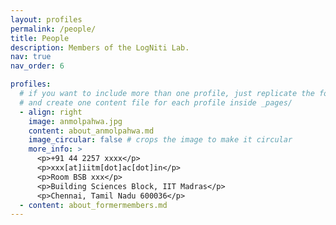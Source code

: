 ```yaml
---
layout: profiles
permalink: /people/
title: People
description: Members of the LogNiti Lab.
nav: true
nav_order: 6

profiles:
  # if you want to include more than one profile, just replicate the following block
  # and create one content file for each profile inside _pages/
  - align: right
    image: anmolpahwa.jpg
    content: about_anmolpahwa.md
    image_circular: false # crops the image to make it circular
    more_info: >
      <p>+91 44 2257 xxxx</p>
      <p>xxx[at]iitm[dot]ac[dot]in</p>
      <p>Room BSB xxx</p>
      <p>Building Sciences Block, IIT Madras</p>
      <p>Chennai, Tamil Nadu 600036</p>
  - content: about_formermembers.md
---
```

